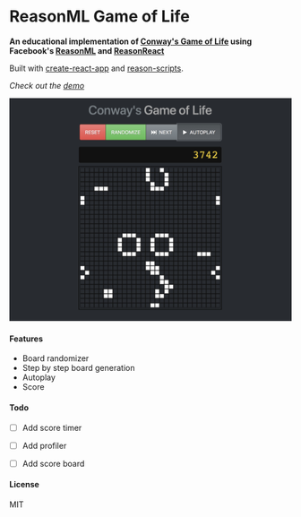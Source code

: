# ReasonML Game of Life

**An educational implementation of [Conway's Game of Life](https://en.wikipedia.org/wiki/Conway%27s_Game_of_Life) using Facebook's [ReasonML](https://reasonml.github.io/) and [ReasonReact](https://reasonml.github.io/reason-react/)**

Built with [create-react-app](https://github.com/facebook/create-react-app) and [reason-scripts](https://github.com/reasonml-community/reason-scripts).

*Check out the [demo](https://alanrsoares.github.io/reasonml-game-of-life/)*

![screenshot](/public/game-ss.png)

#### Features

- Board randomizer
- Step by step board generation
- Autoplay
- Score

#### Todo
- [ ] Add score timer
- [ ] Add profiler
- [ ] Add score board


#### License
MIT
